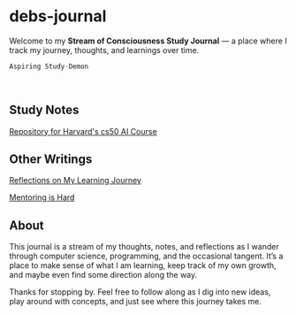 # debs-journal
Welcome to my **Stream of Consciousness Study Journal** — a place where I track my journey, thoughts, and learnings over time.


```cpp
Aspiring Study-Demon

    
```

## Study Notes

[Repository for  Harvard's cs50 AI Course](https://debamitra.github.io/cs50-ai-journal/)


## Other Writings

[Reflections on My Learning Journey](https://debamitra.github.io/debs-journal/some-notes-ongoing-learning-journey.html)

[Mentoring is Hard](https://debamitra.github.io/debs-journal/mentoring-is-hard.html)




## About

This journal is a stream of my thoughts, notes, and reflections as I wander through computer science, programming, and the occasional tangent. It’s a place to make sense of what I am learning, keep track of my own growth, and maybe even find some direction along the way.

Thanks for stopping by. Feel free to follow along as I dig into new ideas, play around with concepts, and just see where this journey takes me.
    

